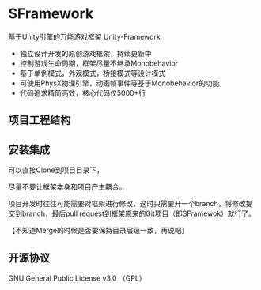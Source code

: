 # SFramework
基于Unity引擎的万能游戏框架 Unity-Framework

- 独立设计开发的原创游戏框架，持续更新中
- 控制游戏生命周期，框架尽量不继承Monobehavior
- 基于单例模式，外观模式，桥接模式等设计模式
- 可使用PhysX物理引擎，动画帧事件等基于Monobehavior的功能
- 代码追求精简高效，核心代码仅5000+行



## 项目工程结构



## 安装集成

可以直接Clone到项目目录下，

尽量不要让框架本身和项目产生耦合。

项目开发时往往可能需要对框架进行修改，这时只需要开一个branch，将修改提交到branch，最后pull request到框架原来的Git项目（即SFramewok）就行了。

【不知道Merge的时候是否要保持目录层级一致，再说吧】



## 开源协议

GNU General Public License v3.0 （GPL） 